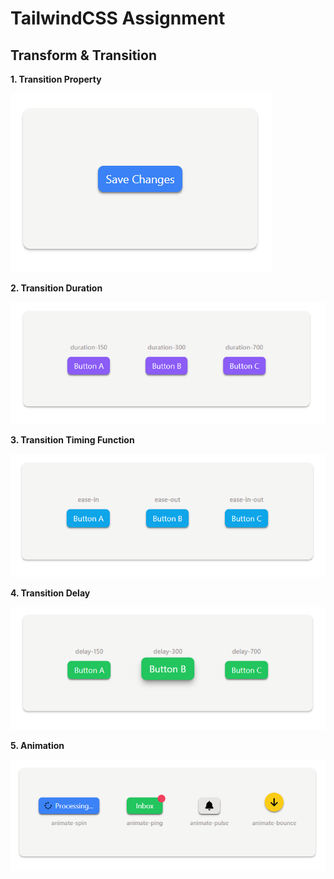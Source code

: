 # TailwindCSS Assignment

## Transform & Transition

**1. Transition Property**

![image](./animation%20img/property.png)

**2. Transition Duration**

![image](./animation%20img/duration.png)

**3. Transition Timing Function**

![image](./animation%20img/timing.png)

**4. Transition Delay**

![image](./animation%20img/delay.png)

**5. Animation**

![image](./animation%20img/animation.png)